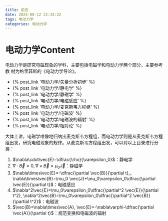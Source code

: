 ```yaml
---
title: 前言
date: 2024-08-12 22:34:22
tags: 电动力学
categories: 电动力学
---
```


# 电动力学Content
电动力学是研究电磁现象的学科，主要包括电磁学和电动力学两个部分。主要参考教
材为格里菲斯的《电动力学导论》。

- {% post_link '电动力学/矢量分析初步' %}
- {% post_link '电动力学/静电学' %}
- {% post_link '电动力学/静磁学' %}
- {% post_link '电动力学/电磁感应' %}
- {% post_link '电动力学/麦克斯韦方程组' %}
- {% post_link '电动力学/电磁波' %}
- {% post_link '电动力学/电磁波的辐射' %}
- {% post_link '电动力学/相对论' %}

大体上讲，电磁学唯像地归纳出麦克斯韦方程组，而电动力学则是从麦克斯韦方程组出发，研究电磁现象的规律。从麦克斯韦方程组出发，可以对以上目录进行分类：

1. $\nabla\cdot\vec{E}=\dfrac{\rho}{\varepsilon_0}$：静电学
2. $\nabla\cdot\vec{B}=0,\nabla\times\vec{B}=\mu_0 \vec{J}$：静磁学
3. $\nabla\times\vec{E}=-\dfrac{\partial \vec{B}}{\partial t},，\nabla\times\vec{B}=\mu_0 \vec{J}+\mu_0\varepsilon_0\dfrac{\partial \vec{E}}{\partial t}$：电磁感应
4. $\nabla^2\vec{E}=\mu_0\varepsilon_0\dfrac{\partial^2 \vec{E}}{\partial t^2}, \nabla^2\vec{B}=\mu_0\varepsilon_0\dfrac{\partial^2 \vec{B}}{\partial t^2}$：电磁波
5. $\vec{B}=\nabla\times\vec{A}, \vec{E}=-\nabla\varphi-\dfrac{\partial \vec{A}}{\partial t}$：规范变换和电磁波的辐射